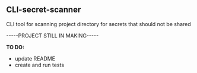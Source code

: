 ## CLI-secret-scanner
CLI tool for scanning project directory for secrets that should not be shared

-----PROJECT STILL IN MAKING-----

**TO DO:**
- update README
- create and run tests
